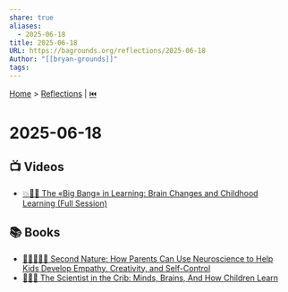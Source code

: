 ```yaml
---
share: true
aliases:
  - 2025-06-18
title: 2025-06-18
URL: https://bagrounds.org/reflections/2025-06-18
Author: "[[bryan-grounds]]"
tags: 
---
```

[Home](../index.md) > [Reflections](./index.md) | [⏮️](./2025-06-17.md)  
# 2025-06-18  
## 📺 Videos  
- [💥🧠👶 The «Big Bang» in Learning: Brain Changes and Childhood Learning (Full Session)](../videos/the-big-bang-in-learning-brain-changes-and-childhood-learning-full-session.md)  
  
## 📚 Books  
- [👨‍👩‍👧‍👦🧠 Second Nature: How Parents Can Use Neuroscience to Help Kids Develop Empathy, Creativity, and Self-Control](../books/second-nature-how-parents-can-use-neuroscience-to-help-kids-develop-empathy-creativity-and-self-control.md)  
- [👶🧠🔬 The Scientist in the Crib: Minds, Brains, And How Children Learn](../books/the-scientist-in-the-crib-minds-brains-and-how-children-learn.md)